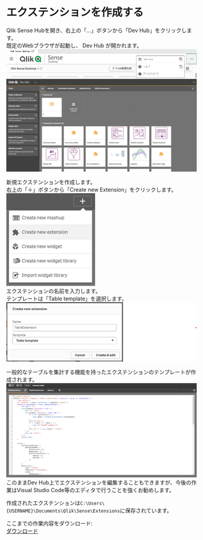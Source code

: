 # エクステンションを作成する
Qlik Sense Hubを開き、右上の「…」ボタンから「Dev Hub」をクリックします。  
既定のWebブラウザが起動し、 Dev Hub が開かれます。  
![Enter_Dev_Hub](img/Enter_Dev_Hub.png)
![Dev_Hub_Main_Page](img/Dev_Hub_Main_Page.png)

新規エクステンションを作成します。  
右上の「＋」ボタンから「Create new Extension」をクリックします。  
![Menu_Create_New_Extension](img/Menu_Create_New_Extension.png)  
エクステンションの名前を入力します。  
テンプレートは「Table template」を選択します。  
![Choose_Name_Extension](img/Choose_Name_Extension.png)

一般的なテーブルを集計する機能を持ったエクステンションのテンプレートが作成されます。
![Created_Extension_From_Template](img/Created_Extension_From_Template.png)
このままDev Hub上でエクステンションを編集することもできますが、今後の作業はVisual Studio Code等のエディタで行うことを強くお勧めします。

作成されたエクステンションは`C:\Users\{USERNAME}\Documents\Qlik\Sense\Extensions`に保存されています。

ここまでの作業内容をダウンロード:  
[ダウンロード](https://github.com/ISLdekura/QsExtensionTutorialSite/tree/master/Working_Extension/1_1)